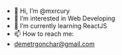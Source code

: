 - 👋 Hi, I’m @mxrcury
- 👀 I’m interested in Web Developing
- 🌱 I’m currently learning ReactJS
- 📫 How to reach me:
-   demetrgonchar@gmail.com

<!---
mxrcury/mxrcury is a ✨ special ✨ repository because its `README.md` (this file) appears on your GitHub profile.
You can click the Preview link to take a look at your changes.
--->

